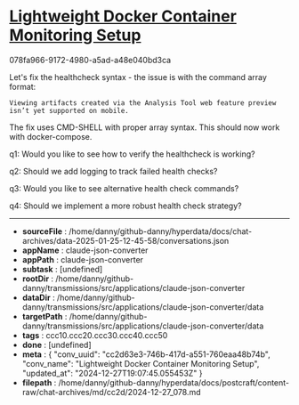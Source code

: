 # [Lightweight Docker Container Monitoring Setup](https://claude.ai/chat/cc2d63e3-746b-417d-a551-760eaa48b74b)

078fa966-9172-4980-a5ad-a48e040bd3ca

 Let's fix the healthcheck syntax - the issue is with the command array format:
```
Viewing artifacts created via the Analysis Tool web feature preview isn’t yet supported on mobile.
```



The fix uses CMD-SHELL with proper array syntax. This should now work with docker-compose.

q1: Would you like to see how to verify the healthcheck is working?

q2: Should we add logging to track failed health checks?

q3: Would you like to see alternative health check commands?

q4: Should we implement a more robust health check strategy?

---

* **sourceFile** : /home/danny/github-danny/hyperdata/docs/chat-archives/data-2025-01-25-12-45-58/conversations.json
* **appName** : claude-json-converter
* **appPath** : claude-json-converter
* **subtask** : [undefined]
* **rootDir** : /home/danny/github-danny/transmissions/src/applications/claude-json-converter
* **dataDir** : /home/danny/github-danny/transmissions/src/applications/claude-json-converter/data
* **targetPath** : /home/danny/github-danny/transmissions/src/applications/claude-json-converter/data
* **tags** : ccc10.ccc20.ccc30.ccc40.ccc50
* **done** : [undefined]
* **meta** : {
  "conv_uuid": "cc2d63e3-746b-417d-a551-760eaa48b74b",
  "conv_name": "Lightweight Docker Container Monitoring Setup",
  "updated_at": "2024-12-27T19:07:45.055453Z"
}
* **filepath** : /home/danny/github-danny/hyperdata/docs/postcraft/content-raw/chat-archives/md/cc2d/2024-12-27_078.md